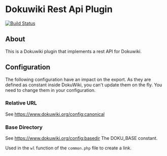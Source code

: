 # Dokuwiki Rest Api Plugin

[![Build Status](https://travis-ci.org/gerardnico/dokuwiki-plugin-restapi.svg?branch=master)](https://travis-ci.org/gerardnico/dokuwiki-plugin-restapi)

## About

This is a Dokuwiki plugin that implements a rest API for Dokuwiki.

## Configuration

The following configuration have an impact on the export.
As they are defined as constant inside DokuWiki, you can't update them on the fly.
You need to change them in your configuration.

### Relative URL

See https://www.dokuwiki.org/config:canonical

### Base Directory

See https://www.dokuwiki.org/config:basedir The DOKU_BASE constant. 

Used in the `wl` function of the `common.php` file to create a link.


